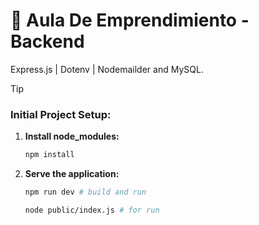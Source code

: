 # :mechanical_arm:  Aula De Emprendimiento - Backend

Express.js | Dotenv | Nodemailder and MySQL.

> [!TIP]
>
> ### Initial Project Setup:

1. **Install node_modules:**

   ```bash
   npm install
   ```

2. **Serve the application:**
   ```bash
   npm run dev # build and run
   ```
   ```bash
   node public/index.js # for run
   ```
